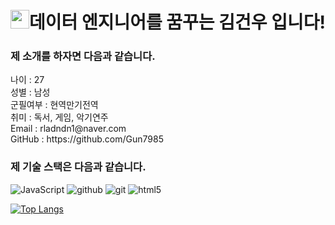 <h1><img src="https://emojis.slackmojis.com/emojis/images/1531849430/4246/blob-sunglasses.gif?1531849430" width="30"/>데이터 엔지니어를 꿈꾸는 김건우 입니다! </h1>
<h3>제 소개를 하자면 다음과 같습니다. </h3>
나이 : 27 </br>
성별 : 남성 </br>
군필여부 : 현역만기전역 </br>
취미 : 독서, 게임, 악기연주 </br>
Email : rladndn1@naver.com </br>
GitHub : https://github.com/Gun7985 </p>

<h3>제 기술 스택은 다음과 같습니다.</h3>
<p>
  <img alt="JavaScript" src="https://img.shields.io/badge/-JavaScript-%23F7DF1C?style=flat-square&logo=javascript&logoColor=000000&labelColor=%23F7DF1C&color=%23FFCE5A" />
  <img alt="github" src="https://img.shields.io/badge/-Github-000000?style=flat-square&logo=github-actions&logoColor=white" />
  <img alt="git" src="https://img.shields.io/badge/-Git-F05032?style=flat-square&logo=git&logoColor=white" />
  <img alt="html5" src="https://img.shields.io/badge/-HTML5-E34F26?style=flat-square&logo=html5&logoColor=white" />
  

[![Top Langs](https://github-readme-stats.vercel.app/api/top-langs/?username=Gun7985)](https://github.com/Gun7985/github-readme-stats)
